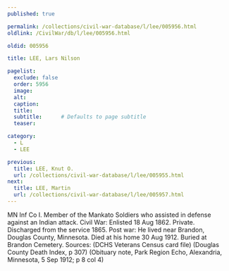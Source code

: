 ```yaml
---
published: true

permalink: /collections/civil-war-database/l/lee/005956.html
oldlink: /CivilWar/db/l/lee/005956.html

oldid: 005956

title: LEE, Lars Nilson

pagelist:
  exclude: false
  order: 5956
  image: 
  alt:
  caption:
  title:
  subtitle:      # Defaults to page subtitle
  teaser:

category: 
  - L 
  - LEE

previous:
  title: LEE, Knut O.
  url: /collections/civil-war-database/l/lee/005955.html  
next:
  title: LEE, Martin
  url: /collections/civil-war-database/l/lee/005957.html   
---
```

MN Inf Co I. Member of the Mankato Soldiers who assisted in defense against an Indian attack. Civil War: Enlisted 18 Aug 1862. Private. Discharged from the service 1865. Post war: He lived near Brandon, Douglas County, Minnesota. Died at his home 30 Aug 1912. Buried at Brandon Cemetery. Sources: (DCHS Veterans Census card file) (Douglas County Death Index, p 307) (Obituary note, Park Region Echo, Alexandria, Minnesota, 5 Sep 1912; p 8 col 4)